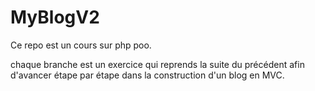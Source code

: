 # MyBlogV2
Ce repo est un cours sur php poo.

chaque branche est un exercice qui reprends la suite du précédent afin d'avancer étape par étape dans la construction d'un blog en MVC.